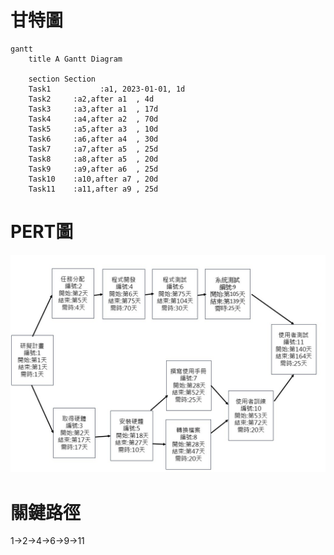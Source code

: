 # 甘特圖
```mermaid
gantt
    title A Gantt Diagram

    section Section
    Task1           :a1, 2023-01-01, 1d
    Task2     :a2,after a1  , 4d
    Task3     :a3,after a1  , 17d
    Task4     :a4,after a2  , 70d
    Task5     :a5,after a3  , 10d
    Task6     :a6,after a4  , 30d
    Task7     :a7,after a5  , 25d
    Task8     :a8,after a5  , 20d
    Task9     :a9,after a6  , 25d
    Task10    :a10,after a7 , 20d
    Task11    :a11,after a9 , 25d
```
# PERT圖
![NKUST](Pert.jpg "Pert")

# 關鍵路徑
1->2->4->6->9->11
